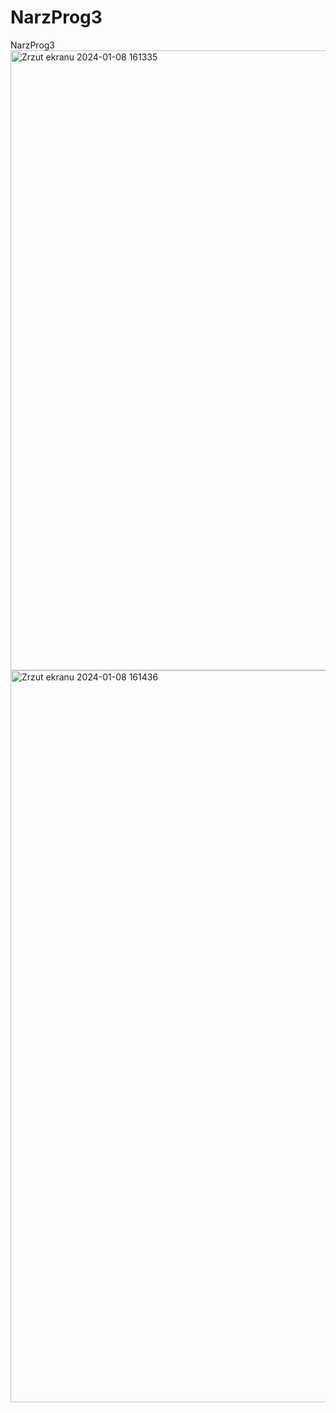 # NarzProg3
NarzProg3
<img width="992" alt="Zrzut ekranu 2024-01-08 161335" src="https://github.com/milanotatki/NarzProg3/assets/153101487/8676c340-01e6-48a8-a23f-5540fd8520b8">
<img width="1171" alt="Zrzut ekranu 2024-01-08 161436" src="https://github.com/milanotatki/NarzProg3/assets/153101487/925da0a8-2b69-42dc-bced-fa6c8c4394aa">

